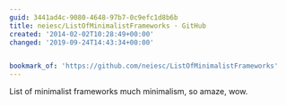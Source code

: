 ```yaml
---
guid: 3441ad4c-9080-4648-97b7-0c9efc1d8b6b
title: neiesc/ListOfMinimalistFrameworks · GitHub
created: '2014-02-02T10:28:49+00:00'
changed: '2019-09-24T14:43:34+00:00'


bookmark_of: 'https://github.com/neiesc/ListOfMinimalistFrameworks'
---
```



List of minimalist frameworks  much minimalism, so amaze, wow.
